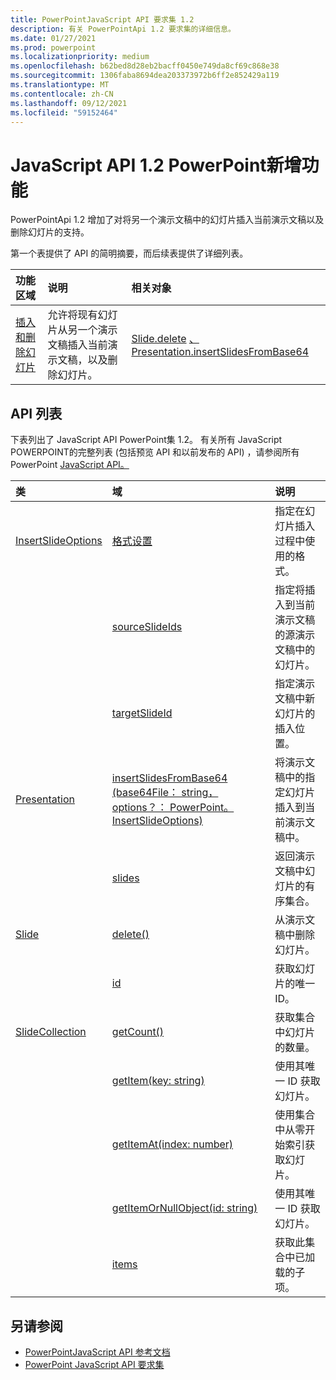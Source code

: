 ```yaml
---
title: PowerPointJavaScript API 要求集 1.2
description: 有关 PowerPointApi 1.2 要求集的详细信息。
ms.date: 01/27/2021
ms.prod: powerpoint
ms.localizationpriority: medium
ms.openlocfilehash: b62bed8d28eb2bacff0450e749da8cf69c868e38
ms.sourcegitcommit: 1306faba8694dea203373972b6ff2e852429a119
ms.translationtype: MT
ms.contentlocale: zh-CN
ms.lasthandoff: 09/12/2021
ms.locfileid: "59152464"
---
```

# <a name="whats-new-in-powerpoint-javascript-api-12"></a>JavaScript API 1.2 PowerPoint新增功能

PowerPointApi 1.2 增加了对将另一个演示文稿中的幻灯片插入当前演示文稿以及删除幻灯片的支持。

第一个表提供了 API 的简明摘要，而后续表提供了详细列表。

| 功能区域 | 说明 | 相关对象 |
|:--- |:--- |:--- |
| [插入和删除幻灯片](../../powerpoint/insert-slides-into-presentation.md) | 允许将现有幻灯片从另一个演示文稿插入当前演示文稿，以及删除幻灯片。 | [Slide.delete](/javascript/api/powerpoint/powerpoint.slide#delete--) [、Presentation.insertSlidesFromBase64](/javascript/api/powerpoint/powerpoint.presentation#insertslidesfrombase64-base64file--options-)|

## <a name="api-list"></a>API 列表

下表列出了 JavaScript API PowerPoint集 1.2。 有关所有 JavaScript POWERPOINT的完整列表 (包括预览 API 和以前发布的 API) ，请参阅所有 PowerPoint [JavaScript API。](/javascript/api/powerpoint?view=powerpoint-js-preview&preserve-view=true)

| 类 | 域 | 说明 |
|:---|:---|:---|
|[InsertSlideOptions](/javascript/api/powerpoint/powerpoint.insertslideoptions)|[格式设置](/javascript/api/powerpoint/powerpoint.insertslideoptions#formatting)|指定在幻灯片插入过程中使用的格式。|
||[sourceSlideIds](/javascript/api/powerpoint/powerpoint.insertslideoptions#sourceSlideIds)|指定将插入到当前演示文稿的源演示文稿中的幻灯片。|
||[targetSlideId](/javascript/api/powerpoint/powerpoint.insertslideoptions#targetSlideId)|指定演示文稿中新幻灯片的插入位置。|
|[Presentation](/javascript/api/powerpoint/powerpoint.presentation)|[insertSlidesFromBase64 (base64File： string， options？： PowerPoint。InsertSlideOptions) ](/javascript/api/powerpoint/powerpoint.presentation#insertSlidesFromBase64_base64File__options_)|将演示文稿中的指定幻灯片插入到当前演示文稿中。|
||[slides](/javascript/api/powerpoint/powerpoint.presentation#slides)|返回演示文稿中幻灯片的有序集合。|
|[Slide](/javascript/api/powerpoint/powerpoint.slide)|[delete()](/javascript/api/powerpoint/powerpoint.slide#delete__)|从演示文稿中删除幻灯片。|
||[id](/javascript/api/powerpoint/powerpoint.slide#id)|获取幻灯片的唯一 ID。|
|[SlideCollection](/javascript/api/powerpoint/powerpoint.slidecollection)|[getCount()](/javascript/api/powerpoint/powerpoint.slidecollection#getCount__)|获取集合中幻灯片的数量。|
||[getItem(key: string)](/javascript/api/powerpoint/powerpoint.slidecollection#getItem_key_)|使用其唯一 ID 获取幻灯片。|
||[getItemAt(index: number)](/javascript/api/powerpoint/powerpoint.slidecollection#getItemAt_index_)|使用集合中从零开始索引获取幻灯片。|
||[getItemOrNullObject(id: string)](/javascript/api/powerpoint/powerpoint.slidecollection#getItemOrNullObject_id_)|使用其唯一 ID 获取幻灯片。|
||[items](/javascript/api/powerpoint/powerpoint.slidecollection#items)|获取此集合中已加载的子项。|

## <a name="see-also"></a>另请参阅

- [PowerPointJavaScript API 参考文档](/javascript/api/powerpoint?view=powerpoint-js-1.2&preserve-view=true)
- [PowerPoint JavaScript API 要求集](powerpoint-api-requirement-sets.md)
